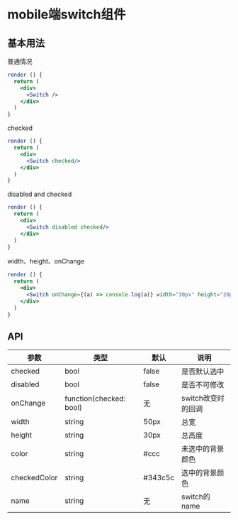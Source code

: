 # mobile端switch组件

## 基本用法
普通情况

```jsx harmony
render () {
  return (
    <div>
      <Switch />
    </div>
  )
}
```

checked
```jsx harmony
render () {
  return (
    <div>
      <Switch checked/>
    </div>
  )
}
```

disabled and checked
```jsx harmony
render () {
  return (
    <div>
      <Switch disabled checked/>
    </div>
  )
}
```

width、height、onChange
```jsx harmony
render () {
  return (
    <div>
      <Switch onChange={(a) => console.log(a)} width="30px" height="20px" color="red" checkedColor="green" name="switch"/>
    </div>
  )
}
```

## API

|   参数    |   类型   |   默认  |   说明     |
|-----------|----------|------------|-------------------|
| checked   |  bool  |     false     | 是否默认选中 |
| disabled  |  bool  |  false    | 是否不可修改	|
| onChange  | function(checked: bool) | 无 | switch改变时的回调 |
| width     |  string|     50px     | 总宽 |
| height    |  string  |     30px     | 总高度 |
| color   |  string  |     #ccc     | 未选中的背景颜色 |
| checkedColor   |  string  |   #343c5c   | 选中的背景颜色 |
| name   |  string  |   无   | switch的name |
